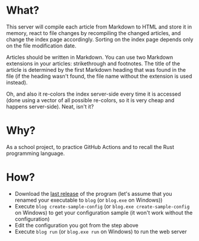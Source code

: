 # What?

This server will compile each article from Markdown to HTML and store it in memory, react to
file changes by recompiling the changed articles, and change the index page accordingly. Sorting
on the index page depends only on the file modification date.

Articles should be written in Markdown. You can use two Markdown extensions in your articles:
strikethrough and footnotes. The title of the article is determined by the first Markdown heading
that was found in the file (if the heading wasn't found, the file name without the extension is
used instead).

Oh, and also it re-colors the index server-side every time it is accessed (done using a vector of
all possible re-colors, so it is very cheap and happens server-side). Neat, isn't it?

# Why?

As a school project, to practice GitHub Actions and to recall the Rust programming language.

# How?

* Download the [last release](https://github.com/megahomyak/blog/releases/latest) of the program (let's assume that you renamed your executable to `blog` (or `blog.exe` on Windows))
* Execute `blog create-sample-config` (or `blog.exe create-sample-config` on Windows) to get your configuration sample (it won't work without the configuration)
* Edit the configuration you got from the step above
* Execute `blog run` (or `blog.exe run` on Windows) to run the web server

